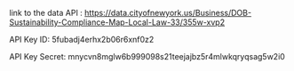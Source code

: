 link to the data API : https://data.cityofnewyork.us/Business/DOB-Sustainability-Compliance-Map-Local-Law-33/355w-xvp2

API Key ID: 5fubadj4erhx2b06r6xnf0z2

API Key Secret: mnycvn8mglw6b999098s21teejajbz5r4mlwkqryqsag5w2i0